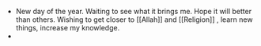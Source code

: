 - New day of the year. Waiting to see what it brings me. Hope it will better than others. Wishing to get closer to [[Allah]] and [[Religion]] , learn new things, increase my knowledge.
-